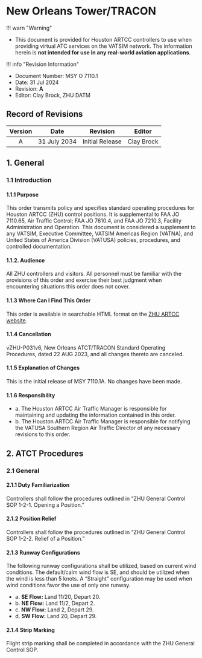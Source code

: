 # New Orleans Tower/TRACON

!!! warn "Warning"
   - This document is provided for Houston ARTCC controllers to use when providing virtual ATC services on the VATSIM network. The information herein is **not intended for use in any real-world aviation applications**.

!!! info "Revision Information"
   - Document Number: MSY O 7110.1
   - Date: 31 Jul 2024
   - Revision: **A**
   - Editor: Clay Brock, ZHU DATM

## Record of Revisions
| Version | Date | Revision | Editor |
|:---:|:---:|:---:|:---:|
| A | 31 July 2034 | Initial Release | Clay Brock |

## 1. General
### 1.1 Introduction
#### 1.1.1 Purpose
This order transmits policy and specifies standard operating procedures for Houston ARTCC (ZHU) control positions. It is supplemental to FAA JO 7110.65, Air Traffic Control; FAA JO 7610.4, and FAA JO 7210.3, Facility Administration and Operation. This document is considered a supplement to any VATSIM, Executive Committee, VATSIM Americas Region (VATNA), and United States of America Division (VATUSA) policies, procedures, and controlled documentation.
#### 1.1.2. Audience
All ZHU controllers and visitors. All personnel must be familiar with the provisions of this order and exercise their best judgment when encountering situations this order does not cover.
#### 1.1.3 Where Can I Find This Order
This order is available in searchable HTML format on the [ZHU ARTCC website](https://docs.houston.center).
#### 1.1.4 Cancellation
vZHU-P031v6, New Orleans ATCT/TRACON Standard Operating Procedures, dated 22 AUG 2023, and all changes thereto are canceled.
#### 1.1.5 Explanation of Changes
This is the initial release of MSY 7110.1A. No changes have been made.
#### 1.1.6 Responsibility
- a. The Houston ARTCC Air Traffic Manager is responsible for maintaining and updating the information contained in this order.
- b. The Houston ARTCC Air Traffic Manager is responsible for notifying the VATUSA Southern Region Air Traffic Director of any necessary revisions to this order.

## 2. ATCT Procedures
### 2.1 General
#### 2.1.1 Duty Familiarization
Controllers shall follow the procedures outlined in “ZHU General Control SOP 1-2-1. Opening a Position.”
#### 2.1.2 Position Relief
Controllers shall follow the procedures outlined in “ZHU General Control SOP 1-2-2. Relief of a Position.”
#### 2.1.3 Runway Configurations
The following runway configurations shall be utilized, based on current wind conditions. The default/calm wind flow is SE, and should be utilized when the wind is less than 5 knots. A “Straight” configuration may be used when wind conditions favor the use of only one runway.
- a. **SE Flow:** Land 11/20, Depart 20.
- b. **NE Flow:** Land 11/2, Depart 2.
- c. **NW Flow:** Land 2, Depart 29.
- d. **SW Flow:** Land 20, Depart 29.
#### 2.1.4 Strip Marking
Flight strip marking shall be completed in accordance with the ZHU General Control SOP.